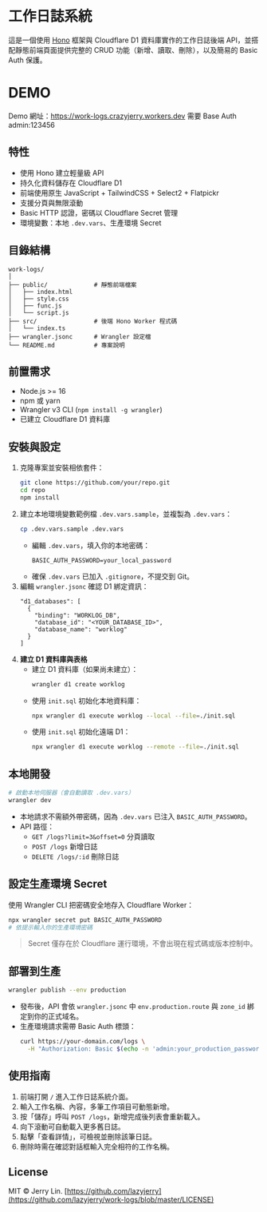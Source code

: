 # 工作日誌系統

這是一個使用 [Hono](https://hono.dev/) 框架與 Cloudflare D1 資料庫實作的工作日誌後端 API，並搭配靜態前端頁面提供完整的 CRUD 功能（新增、讀取、刪除），以及簡易的 Basic Auth 保護。

# DEMO

Demo 網址：https://work-logs.crazyjerry.workers.dev
需要 Base Auth admin:123456

## 特性

- 使用 Hono 建立輕量級 API
- 持久化資料儲存在 Cloudflare D1
- 前端使用原生 JavaScript + TailwindCSS + Select2 + Flatpickr
- 支援分頁與無限滾動
- Basic HTTP 認證，密碼以 Cloudflare Secret 管理
- 環境變數：本地 `.dev.vars`、生產環境 Secret

## 目錄結構

```
work-logs/
│
├── public/             # 靜態前端檔案
│   ├── index.html
│   ├── style.css
│   ├── func.js
│   └── script.js
├── src/                # 後端 Hono Worker 程式碼
│   └── index.ts
├── wrangler.jsonc      # Wrangler 設定檔
└── README.md           # 專案說明
```

## 前置需求

- Node.js >= 16
- npm 或 yarn
- Wrangler v3 CLI (`npm install -g wrangler`)
- 已建立 Cloudflare D1 資料庫

## 安裝與設定

1. 克隆專案並安裝相依套件：
   ```bash
   git clone https://github.com/your/repo.git
   cd repo
   npm install
   ```
2. 建立本地環境變數範例檔 `.dev.vars.sample`，並複製為 `.dev.vars`：
   ```bash
   cp .dev.vars.sample .dev.vars
   ```
   - 編輯 `.dev.vars`，填入你的本地密碼：
     ```text
     BASIC_AUTH_PASSWORD=your_local_password
     ```
   - 確保 `.dev.vars` 已加入 `.gitignore`，不提交到 Git。
3. 編輯 `wrangler.jsonc` 確認 D1 綁定資訊：
   ```jsonc
   "d1_databases": [
     {
       "binding": "WORKLOG_DB",
       "database_id": "<YOUR_DATABASE_ID>",
       "database_name": "worklog"
     }
   ]
   ```
4. **建立 D1 資料庫與表格**
   - 建立 D1 資料庫（如果尚未建立）：
     ```bash
     wrangler d1 create worklog
     ```
   - 使用 `init.sql` 初始化本地資料庫：
     ```bash
     npx wrangler d1 execute worklog --local --file=./init.sql
     ```
   - 使用 `init.sql` 初始化遠端 D1：
     ```bash
     npx wrangler d1 execute worklog --remote --file=./init.sql
     ```

## 本地開發

```bash
# 啟動本地伺服器（會自動讀取 .dev.vars）
wrangler dev
```

- 本地請求不需額外帶密碼，因為 `.dev.vars` 已注入 `BASIC_AUTH_PASSWORD`。
- API 路徑：
  - `GET /logs?limit=3&offset=0` 分頁讀取
  - `POST /logs` 新增日誌
  - `DELETE /logs/:id` 刪除日誌

## 設定生產環境 Secret

使用 Wrangler CLI 把密碼安全地存入 Cloudflare Worker：

```bash
npx wrangler secret put BASIC_AUTH_PASSWORD
# 依提示輸入你的生產環境密碼
```

> Secret 僅存在於 Cloudflare 運行環境，不會出現在程式碼或版本控制中。

## 部署到生產

```bash
wrangler publish --env production
```

- 發布後，API 會依 `wrangler.jsonc` 中 `env.production.route` 與 `zone_id` 綁定到你的正式域名。
- 生產環境請求需帶 Basic Auth 標頭：
  ```bash
  curl https://your-domain.com/logs \
    -H "Authorization: Basic $(echo -n 'admin:your_production_password' | base64)"
  ```

## 使用指南

1. 前端打開 `/` 進入工作日誌系統介面。
2. 輸入工作名稱、內容，多筆工作項目可動態新增。
3. 按「儲存」呼叫 `POST /logs`，新增完成後列表會重新載入。
4. 向下滾動可自動載入更多舊日誌。
5. 點擊「查看詳情」，可檢視並刪除該筆日誌。
6. 刪除時需在確認對話框輸入完全相符的工作名稱。

## License

MIT © Jerry Lin. [https://github.com/lazyjerry](https://github.com/lazyjerry/work-logs/blob/master/LICENSE)
